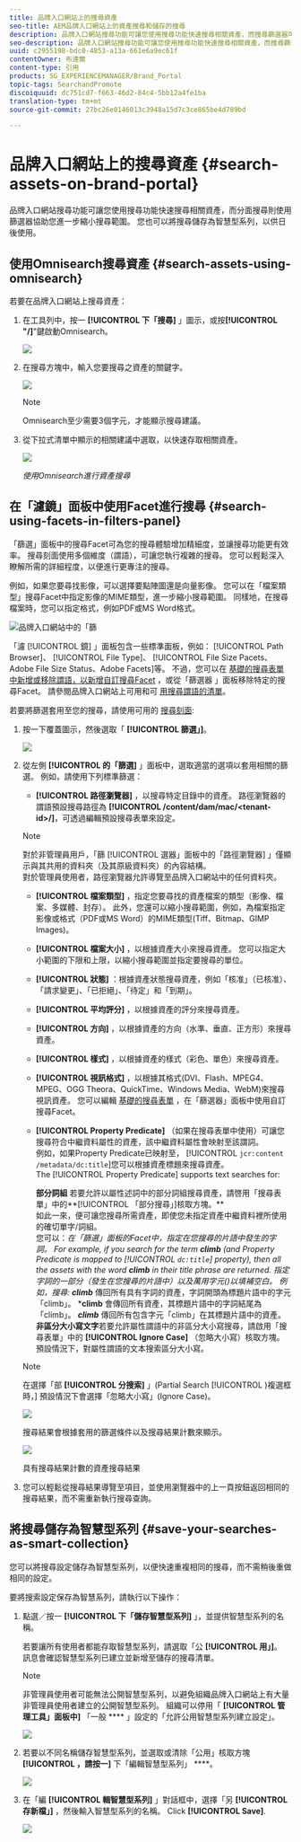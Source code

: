 ```yaml
---
title: 品牌入口網站上的搜尋資產
seo-title: AEM品牌入口網站上的資產搜尋和儲存的搜尋
description: 品牌入口網站搜尋功能可讓您使用搜尋功能快速搜尋相關資產，而搜尋篩選器可協助您進一步縮小搜尋範圍。 將搜尋儲存為智慧型系列，以備日後使用。
seo-description: 品牌入口網站搜尋功能可讓您使用搜尋功能快速搜尋相關資產，而搜尋篩選器可協助您進一步縮小搜尋範圍。 將搜尋儲存為智慧型系列，以備日後使用。
uuid: c2955198-bdc0-4853-a13a-661e6a9ec61f
contentOwner: 布達爾
content-type: 引用
products: SG_EXPERIENCEMANAGER/Brand_Portal
topic-tags: SearchandPromote
discoiquuid: dc751cd7-f663-46d2-84c4-5bb12a4fe1ba
translation-type: tm+mt
source-git-commit: 27bc26e0146013c3948a15d7c3ce865be4d789bd

---
```



# 品牌入口網站上的搜尋資產 {#search-assets-on-brand-portal}

品牌入口網站搜尋功能可讓您使用搜尋功能快速搜尋相關資產，而分面搜尋則使用篩選器協助您進一步縮小搜尋範圍。 您也可以將搜尋儲存為智慧型系列，以供日後使用。

## 使用Omnisearch搜尋資產 {#search-assets-using-omnisearch}

若要在品牌入口網站上搜尋資產：

1. 在工具列中，按一 **[!UICONTROL 下「搜尋]** 」圖示，或按&#x200B;**[!UICONTROL "/]**"鍵啟動Omnisearch。

   ![](assets/omnisearchicon-1.png)

1. 在搜尋方塊中，輸入您要搜尋之資產的關鍵字。

   ![](assets/omnisearch.png)

   >[!NOTE]
   >
   >Omnisearch至少需要3個字元，才能顯示搜尋建議。

1. 從下拉式清單中顯示的相關建議中選取，以快速存取相關資產。

   ![](assets/assets-search-result.png)

   *使用Omnisearch進行資產搜尋*

## 在「濾鏡」面板中使用Facet進行搜尋 {#search-using-facets-in-filters-panel}

「篩選」面板中的搜尋Facet可為您的搜尋體驗增加精細度，並讓搜尋功能更有效率。 搜尋刻面使用多個維度（謂語），可讓您執行複雜的搜尋。 您可以輕鬆深入瞭解所需的詳細程度，以便進行更專注的搜尋。

例如，如果您要尋找影像，可以選擇要點陣圖還是向量影像。 您可以在「檔案類型」搜尋Facet中指定影像的MIME類型，進一步縮小搜尋範圍。 同樣地，在搜尋檔案時，您可以指定格式，例如PDF或MS Word格式。

![品牌入口網站中的「篩](assets/file-type-search.png "選器」面板品牌入口網站中的「篩選器」面板")

「濾 [!UICONTROL 鏡] 」面板包含一些標準面板，例如： [!UICONTROL Path Browser]、 [!UICONTROL File Type]、 [!UICONTROL File Size Pacets、Adobe File Size Status、Adobe Facets]等。 不過，您可以在 [基礎的搜尋表單中新增或移除謂語，以新增自訂搜尋Facet](../using/brand-portal-search-facets.md) ，或從「篩選器  」面板移除特定的搜尋Facet。 請參閱品牌入口網站上可用和可 [用搜尋謂語的清單](../using/brand-portal-search-facets.md#list-of-search-predicates)。

若要將篩選套用至您的搜尋，請使用可用的 [搜尋刻面](../using/brand-portal-search-facets.md):

1. 按一下覆蓋圖示，然後選取「 **[!UICONTROL 篩選」]**。

   ![](assets/selectorrail.png)

2. 從左側 **[!UICONTROL 的「篩選]** 」面板中，選取適當的選項以套用相關的篩選。
例如，請使用下列標準篩選：

   * **[!UICONTROL 路徑瀏覽器]** ，以搜尋特定目錄中的資產。 路徑瀏覽器的謂語預設搜尋路徑為 **[!UICONTROL /content/dam/mac/&lt;tenant-id&gt;/]**，可透過編輯預設搜尋表單來設定。
   >[!NOTE]
   >
   >對於非管理員用戶，「篩 [!UICONTROL 選器」面板中的「路徑瀏覽器] 」僅顯示與其共用的資料夾（及其原級資料夾）的內容結構。\
   >對於管理員使用者，路徑瀏覽器允許導覽至品牌入口網站中的任何資料夾。

   * **[!UICONTROL 檔案類型]** ，指定您要尋找的資產檔案的類型（影像、檔案、多媒體、封存）。 此外，您還可以縮小搜尋範圍，例如，為檔案指定影像或格式（PDF或MS Word）的MIME類型(Tiff、Bitmap、GIMP Images)。
   * **[!UICONTROL 檔案大小]** ，以根據資產大小來搜尋資產。 您可以指定大小範圍的下限和上限，以縮小搜尋範圍並指定要搜尋的單位。
   * **[!UICONTROL 狀態]** ：根據資產狀態搜尋資產，例如「核准」（已核准）、「請求變更」、「已拒絕」、「待定」和「到期」。
   * **[!UICONTROL 平均評分]** ，以根據資產的評分來搜尋資產。
   * **[!UICONTROL 方向]** ，以根據資產的方向（水準、垂直、正方形）來搜尋資產。
   * **[!UICONTROL 樣式]** ，以根據資產的樣式（彩色、單色）來搜尋資產。
   * **[!UICONTROL 視訊格式]** ，以根據其格式(DVI、Flash、MPEG4、MPEG、OGG Theora、QuickTime、Windows Media、WebM)來搜尋視訊資產。
   您可以編輯 [基礎的搜尋表單](../using/brand-portal-search-facets.md) ，在「篩選器」面板中使用自訂搜尋Facet。

   * **[!UICONTROL Property Predicate]** （如果在搜尋表單中使用）可讓您搜尋符合中繼資料屬性的資產，該中繼資料屬性會映射至該謂詞。\
      例如，如果Property Predicate已映射至， [!UICONTROL `jcr:content /metadata/dc:title`]您可以根據資產標題來搜尋資產。\
      The [!UICONTROL Property Predicate] supports text searches for:

      **部分詞組**
若要允許以屬性述詞中的部分詞組搜尋資產，請啓用「搜尋表單」中的**[!UICONTROL 「部分搜尋」]核取方塊。**\
      如此一來，便可讓您搜尋所需資產，即使您未指定資產中繼資料裡所使用的確切單字/詞組。\
      您可以：*在「篩選」面板的Facet中，指定在您搜尋的片語中發生的字詞。 For example, if you search for the term **climb** (and Property Predicate is mapped to [!UICONTROL `dc:title`] property), then all the assets with the word **climb** in their title phrase are returned.
*指定字詞的一部分（發生在您搜尋的片語中）以及萬用字元(*)以填補空白。
例如，搜尋:
      **climb*** 傳回所有具有字詞的資產，字詞開頭為標題片語中的字元「climb」。
      ***climb** 會傳回所有資產，其標題片語中的字詞結尾為「climb」。
      ***climb*** 傳回所有包含字元「climb」在其標題片語中的資產。\
      **非區分大小寫文字**&#x200B;若要允許屬性謂語中的非區分大小寫搜尋，請啟用「搜尋表單」中的 **[!UICONTROL Ignore Case]** （忽略大小寫）核取方塊。 預設情況下，對屬性謂語的文本搜索區分大小寫。
   >[!NOTE]
   >
   >在選擇「部 **[!UICONTROL 分搜索]** 」(Partial Search [!UICONTROL )複選框時，] 預設情況下會選擇「忽略大小寫」(Ignore Case)。

   ![](assets/wildcard-prop-1.png)

   搜尋結果會根據套用的篩選條件以及搜尋結果計數來顯示。

   ![](assets/omnisearch-with-filters.png)

   具有搜尋結果計數的資產搜尋結果

3. 您可以輕鬆從搜尋結果導覽至項目，並使用瀏覽器中的上一頁按鈕返回相同的搜尋結果，而不需重新執行搜尋查詢。

## 將搜尋儲存為智慧型系列 {#save-your-searches-as-smart-collection}

您可以將搜尋設定儲存為智慧型系列，以便快速重複相同的搜尋，而不需稍後重做相同的設定。

要將搜索設定保存為智慧系列，請執行以下操作：

1. 點選／按一 **[!UICONTROL 下「儲存智慧型系列]** 」，並提供智慧型系列的名稱。

   若要讓所有使用者都能存取智慧型系列，請選取「公 **[!UICONTROL 用」]**。 訊息會確認智慧型系列已建立並新增至儲存的搜尋清單。

   >[!NOTE]
   >
   >非管理員使用者可能無法公開智慧型系列，以避免組織品牌入口網站上有大量非管理員使用者建立的公開智慧型系列。 組織可以停用「 **[!UICONTROL 管理工具」面板中]** 「一般 **** 」設定的「允許公用智慧型系列建立設定」。

   ![](assets/save_smartcollectionui.png)

2. 若要以不同名稱儲存智慧型系列，並選取或清除「公用」核取方塊 **[!UICONTROL ，請按一]** 下「編輯智慧型系列」 ****。

   ![](assets/edit_smartcollection.png)

3. 在「編 **[!UICONTROL 輯智慧型系列]** 」對話框中，選擇「另 **[!UICONTROL 存新檔」]** ，然後輸入智慧型系列的名稱。 Click **[!UICONTROL Save]**.

   ![](assets/saveas_smartsearch.png)
